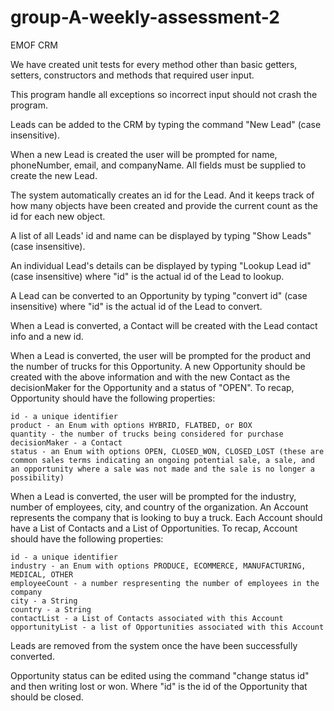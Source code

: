 # group-A-weekly-assessment-2
EMOF CRM





We have created unit tests for every method other than basic getters, setters, constructors and methods that required user input.

This program handle all exceptions so incorrect input should not crash the program.

Leads can be added to the CRM by typing the command "New Lead" (case insensitive).

When a new Lead is created the user will be prompted for name, phoneNumber, email, and companyName. All fields must be supplied to create the new Lead.

The system automatically creates an id for the Lead. And it keeps track of how many objects have been created and provide the current count as the id for each new object.

A list of all Leads' id and name can be displayed by typing "Show Leads" (case insensitive).

An individual Lead's details can be displayed by typing "Lookup Lead id" (case insensitive) where "id" is the actual id of the Lead to lookup.

A Lead can be converted to an Opportunity by typing "convert id" (case insensitive) where "id" is the actual id of the Lead to convert.

When a Lead is converted, a Contact will be created with the Lead contact info and a new id.

When a Lead is converted, the user will be prompted for the product and the number of trucks for this Opportunity. A new Opportunity should be created with the above information and with the new Contact as the decisionMaker for the Opportunity and a status of "OPEN". To recap, Opportunity should have the following properties:

    id - a unique identifier
    product - an Enum with options HYBRID, FLATBED, or BOX
    quantity - the number of trucks being considered for purchase
    decisionMaker - a Contact
    status - an Enum with options OPEN, CLOSED_WON, CLOSED_LOST (these are common sales terms indicating an ongoing potential sale, a sale, and an opportunity where a sale was not made and the sale is no longer a possibility)

When a Lead is converted, the user will be prompted for the industry, number of employees, city, and country of the organization. An Account represents the company that is looking to buy a truck. Each Account should have a List of Contacts and a List of Opportunities. To recap, Account should have the following properties:

    id - a unique identifier
    industry - an Enum with options PRODUCE, ECOMMERCE, MANUFACTURING, MEDICAL, OTHER
    employeeCount - a number respresenting the number of employees in the company
    city - a String
    country - a String
    contactList - a List of Contacts associated with this Account
    opportunityList - a list of Opportunities associated with this Account

Leads are removed from the system once the have been successfully converted.

Opportunity status can be edited using the command "change status id" and then writing lost or won. Where "id" is the id of the Opportunity that should be closed.
